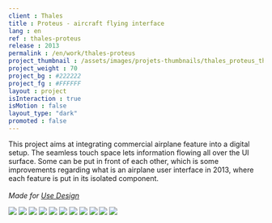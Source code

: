 ```yaml
---
client : Thales
title : Proteus - aircraft flying interface
lang : en
ref : thales-proteus
release : 2013
permalink : /en/work/thales-proteus
project_thumbnail : /assets/images/projets-thumbnails/thales_proteus_thumb.webp
project_weight : 70
project_bg : #222222
project_fg : #FFFFFF
layout : project
isInteraction : true
isMotion : false
layout_type: "dark"
promoted : false
---
```

This project aims at integrating commercial airplane feature into a digital setup. The seamless touch space lets information flowing all over the UI surface. Some can be put in front of each other, which is some improvements regarding what is an airplane user interface in 2013, where each feature is put in its isolated component.
<br/><br/>
*Made for [Use Design](http://www.use.design)*

![](/assets/images/projets/thales_proteus-1.webp)
![](/assets/images/projets/thales_proteus-2.webp)
![](/assets/images/projets/thales_proteus-3.webp)
![](/assets/images/projets/thales_proteus-4.webp)
![](/assets/images/projets/thales_proteus-11.webp)
![](/assets/images/projets/thales_proteus-12.webp)
![](/assets/images/projets/thales_proteus-13.webp)
![](/assets/images/projets/thales_proteus-14.webp)
![](/assets/images/projets/thales_proteus-21.webp)
![](/assets/images/projets/thales_proteus-22.webp)
![](/assets/images/projets/thales_proteus-23.webp)